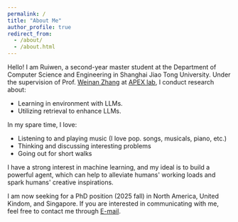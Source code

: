 ```yaml
---
permalink: /
title: "About Me"
author_profile: true
redirect_from: 
  - /about/
  - /about.html
---
```


Hello! I am Ruiwen, a second-year master student at the Department of Computer Science and Engineering in Shanghai Jiao Tong University. Under the supervision of Prof. [Weinan Zhang](https://wnzhang.net) at [APEX lab](http://apex.sjtu.edu.cn), I conduct research about:
* Learning in environment with LLMs.
* Utilizing retrieval to enhance LLMs.

In my spare time, I love:
* Listening to and playing music (I love pop. songs, musicals, piano, etc.)
* Thinking and discussing interesting problems
* Going out for short walks

I have a strong interest in machine learning, and my ideal is to build a powerful agent, which can help to alleviate humans' working loads and spark humans' creative inspirations.

I am now seeking for a PhD position (2025 fall) in North America, United Kindom, and Singapore. If you are interested in communicating with me, feel free to contact me through [E-mail](mailto:skyriver@sjtu.edu.cn).
